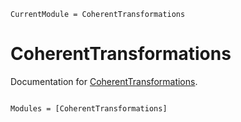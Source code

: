 ```@meta
CurrentModule = CoherentTransformations
```

# CoherentTransformations

Documentation for [CoherentTransformations](https://github.com/theogf/CoherentTransformations.jl).

```@index
```

```@autodocs
Modules = [CoherentTransformations]
```
